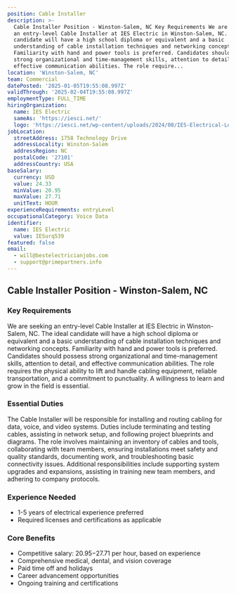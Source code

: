 ```yaml
---
position: Cable Installer
description: >-
  Cable Installer Position - Winston-Salem, NC Key Requirements We are seeking
  an entry-level Cable Installer at IES Electric in Winston-Salem, NC. The ideal
  candidate will have a high school diploma or equivalent and a basic
  understanding of cable installation techniques and networking concepts.
  Familiarity with hand and power tools is preferred. Candidates should possess
  strong organizational and time-management skills, attention to detail, and
  effective communication abilities. The role require...
location: 'Winston-Salem, NC'
team: Commercial
datePosted: '2025-01-05T19:55:08.997Z'
validThrough: '2025-02-04T19:55:08.997Z'
employmentType: FULL_TIME
hiringOrganization:
  name: IES Electric
  sameAs: 'https://iesci.net/'
  logo: 'https://iesci.net/wp-content/uploads/2024/08/IES-Electrical-Logo-color.png'
jobLocation:
  streetAddress: 1758 Technology Drive
  addressLocality: Winston-Salem
  addressRegion: NC
  postalCode: '27101'
  addressCountry: USA
baseSalary:
  currency: USD
  value: 24.33
  minValue: 20.95
  maxValue: 27.71
  unitText: HOUR
experienceRequirements: entryLevel
occupationalCategory: Voice Data
identifier:
  name: IES Electric
  value: IESurq539
featured: false
email:
  - will@bestelectricianjobs.com
  - support@primepartners.info
---
```




## Cable Installer Position - Winston-Salem, NC

### Key Requirements
We are seeking an entry-level Cable Installer at IES Electric in Winston-Salem, NC. The ideal candidate will have a high school diploma or equivalent and a basic understanding of cable installation techniques and networking concepts. Familiarity with hand and power tools is preferred. Candidates should possess strong organizational and time-management skills, attention to detail, and effective communication abilities. The role requires the physical ability to lift and handle cabling equipment, reliable transportation, and a commitment to punctuality. A willingness to learn and grow in the field is essential.

### Essential Duties
The Cable Installer will be responsible for installing and routing cabling for data, voice, and video systems. Duties include terminating and testing cables, assisting in network setup, and following project blueprints and diagrams. The role involves maintaining an inventory of cables and tools, collaborating with team members, ensuring installations meet safety and quality standards, documenting work, and troubleshooting basic connectivity issues. Additional responsibilities include supporting system upgrades and expansions, assisting in training new team members, and adhering to company protocols.

### Experience Needed
- 1-5 years of electrical experience preferred
- Required licenses and certifications as applicable

### Core Benefits
- Competitive salary: $20.95-$27.71 per hour, based on experience
- Comprehensive medical, dental, and vision coverage
- Paid time off and holidays
- Career advancement opportunities
- Ongoing training and certifications
